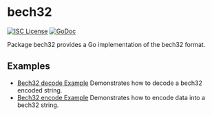 bech32
==========

[![ISC License](http://img.shields.io/badge/license-ISC-blue.svg)](https://choosealicense.com/licenses/isc/)
[![GoDoc](https://godoc.org/github.com/coinexcom/kaspad/util/bech32?status.png)](http://godoc.org/github.com/coinexcom/kaspad/util/bech32)

Package bech32 provides a Go implementation of the bech32 format.

## Examples

* [Bech32 decode Example](http://godoc.org/github.com/coinexcom/kaspad/util/bech32#example-Bech32Decode)
  Demonstrates how to decode a bech32 encoded string.
* [Bech32 encode Example](http://godoc.org/github.com/coinexcom/kaspad/util/bech32#example-BechEncode)
  Demonstrates how to encode data into a bech32 string.

